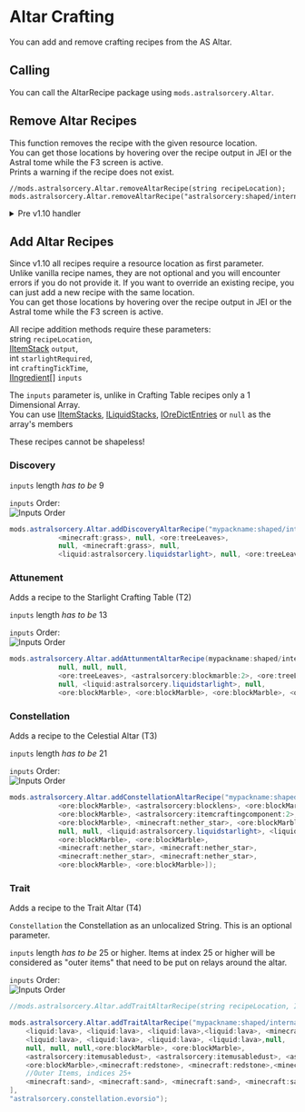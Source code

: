 # Altar Crafting

You can add and remove crafting recipes from the AS Altar.

## Calling

You can call the AltarRecipe package using `mods.astralsorcery.Altar`.

## Remove Altar Recipes

This function removes the recipe with the given resource location.  
You can get those locations by hovering over the recipe output in JEI or the Astral tome while the F3 screen is active.  
Prints a warning if the recipe does not exist.

    //mods.astralsorcery.Altar.removeAltarRecipe(string recipeLocation);
    mods.astralsorcery.Altar.removeAltarRecipe("astralsorcery:shaped/internal/altar/lightwell");
    

<details><summary>Pre v1.10 handler</summary> This function removes the first recipe it finds that returns provided [IItemStack](/Vanilla/Items/IItemStack/) `output` and uses the provided altar level.  
If there are multiple recipes that return the provided output, you need to call this method multiple times!

| Altar Level | Level Name               |
| ----------- | ------------------------ |
| 0           | Luminous Crafting Table  |
| 1           | Starlight Crafting Altar |
| 2           | Celestial Altar          |

```JAVA
//mods.astralsorcery.Altar.removeAltarRecipe(IItemStack output, int altarLevel);
mods.astralsorcery.Altar.removeAltarRecipe(<astralsorcery:blockblackmarble>, 0);
```

</details>

## Add Altar Recipes

Since v1.10 all recipes require a resource location as first parameter.  
Unlike vanilla recipe names, they are not optional and you will encounter errors if you do not provide it. If you want to override an existing recipe, you can just add a new recipe with the same location.  
You can get those locations by hovering over the recipe output in JEI or the Astral tome while the F3 screen is active.

All recipe addition methods require these parameters:  
string `recipeLocation`,  
[IItemStack](/Vanilla/Items/IItemStack/) `output`,  
int `starlightRequired`,  
int `craftingTickTime`,  
[IIngredient](/Vanilla/Variable_Types/IIngredient/)[] `inputs`

The `inputs` parameter is, unlike in Crafting Table recipes only a 1 Dimensional Array.  
You can use [IItemStacks](/Vanilla/Items/IItemStack/), [ILiquidStacks](/Vanilla/Liquids/ILiquidStack/), [IOreDictEntries](/Vanilla/OreDict/IOreDictEntry/) or `null` as the array's members

These recipes cannot be shapeless!

### Discovery

`inputs` length *has to be* 9

`inputs` Order:  
![Inputs Order](/Mods/Astral_Sorcery/Assets/guialtar1.png)

```JAVA
mods.astralsorcery.Altar.addDiscoveryAltarRecipe("mypackname:shaped/internal/altar/dirtfromstuff", <minecraft:dirt>, 200, 200, [
            <minecraft:grass>, null, <ore:treeLeaves>,
            null, <minecraft:grass>, null,
            <liquid:astralsorcery.liquidstarlight>, null, <ore:treeLeaves>]);
```

### Attunement

Adds a recipe to the Starlight Crafting Table (T2)

`inputs` length *has to be* 13

`inputs` Order:  
![Inputs Order](/Mods/Astral_Sorcery/Assets/guialtar2.png)

```JAVA
mods.astralsorcery.Altar.addAttunmentAltarRecipe(mypackname:shaped/internal/altar/iguessmarble", <minecraft:dirt>, 500, 300, [
            null, null, null,
            <ore:treeLeaves>, <astralsorcery:blockmarble:2>, <ore:treeLeaves>,
            null, <liquid:astralsorcery.liquidstarlight>, null,
            <ore:blockMarble>, <ore:blockMarble>, <ore:blockMarble>, <ore:blockMarble>]);
```

### Constellation

Adds a recipe to the Celestial Altar (T3)

`inputs` length *has to be* 21

`inputs` Order:  
![Inputs Order](/Mods/Astral_Sorcery/Assets/guialtar3.png)

```JAVA
mods.astralsorcery.Altar.addConstellationAltarRecipe("mypackname:shaped/internal/altar/thisisveryexpensive", <astralsorcery:itemcraftingcomponent:2>, 2000, 10, [
            <ore:blockMarble>, <astralsorcery:blocklens>, <ore:blockMarble>,
            <ore:blockMarble>, <astralsorcery:itemcraftingcomponent:2>, <ore:blockMarble>,
            <ore:blockMarble>, <minecraft:nether_star>, <ore:blockMarble>,
            null, null, <liquid:astralsorcery.liquidstarlight>, <liquid:astralsorcery.liquidstarlight>,
            <ore:blockMarble>, <ore:blockMarble>,
            <minecraft:nether_star>, <minecraft:nether_star>,
            <minecraft:nether_star>, <minecraft:nether_star>,
            <ore:blockMarble>, <ore:blockMarble>]);
```

### Trait

Adds a recipe to the Trait Altar (T4)

`Constellation` the Constellation as an unlocalized String. This is an optional parameter.

`inputs` length *has to be* 25 or higher. Items at index 25 or higher will be considered as "outer items" that need to be put on relays around the altar.

`inputs` Order:  
![Inputs Order](/Mods/Astral_Sorcery/Assets/guialtar4.png)

```JAVA
//mods.astralsorcery.Altar.addTraitAltarRecipe(string recipeLocation, IItemStack output, int starlight, int craftTickTime, IIngredient[] inputs, @optional String iRequiredConstellationFocusName);

mods.astralsorcery.Altar.addTraitAltarRecipe("mypackname:shaped/internal/altar/seemsalotforjusttnt", <minecraft:tnt>, 4500, 100, [
    <liquid:lava>, <liquid:lava>, <liquid:lava>,<liquid:lava>, <minecraft:gunpowder>, 
    <liquid:lava>, <liquid:lava>, <liquid:lava>, <liquid:lava>,null, 
    null, null, null,<ore:blockMarble>, <ore:blockMarble>,
    <astralsorcery:itemusabledust>, <astralsorcery:itemusabledust>, <astralsorcery:itemusabledust>, <astralsorcery:itemusabledust>,<ore:blockMarble>, 
    <ore:blockMarble>,<minecraft:redstone>, <minecraft:redstone>,<minecraft:redstone>, <minecraft:redstone>,
    //Outer Items, indices 25+
    <minecraft:sand>, <minecraft:sand>, <minecraft:sand>, <minecraft:sand>, <minecraft:sand>
],
"astralsorcery.constellation.evorsio");
```